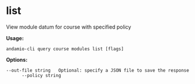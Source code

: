 # list
View module datum for course with specified policy



**Usage:**
```
andamio-cli query course modules list [flags]

```



**Options:**
```
--out-file string   Optional: specify a JSON file to save the response
      --policy string
```


